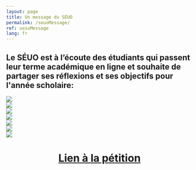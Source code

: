 ```yaml
---
layout: page
title: Un message du SÉUO
permalink: /seuoMessage/
ref: uosuMessage 
lang: fr
---
```


## Le SÉUO est à l’écoute des étudiants qui passent leur terme académique en ligne et souhaite de partager ses réflexions et ses objectifs pour l'année scholaire:

<div class="image-row">
  <div class="image-column">
    <div><img src="/images/uosu/fr/1.png"/></div>
    <div><img src="/images/uosu/fr/3.png"/></div>
    <div><img src="/images/uosu/fr/5.png"/></div>
  </div>
  <div class="image-column">
    <div><img src="/images/uosu/fr/2.png"/></div>
    <div><img src="/images/uosu/fr/4.png"/></div>
    <div><img src="/images/uosu/fr/6.png"/></div>
  </div>
</div>
<div><img class="image-center" src="/images/uosu/fr/7.png"/></div>

# <center> <a href="https://seuo-uosu.upetition.ca/?fbclid=IwAR2v0viAwE2Dtf_mS5FHY_M9FvrppIeV2D8tilBVLY4DO8tYiSmo68s3oks" target="_blank" class="">Lien à la pétition</a></center> 



